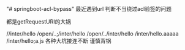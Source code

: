 "# springboot-acl-bypass" 
最近遇到url  判断不当绕过acl验签的问题

都是getRequestURI的大锅

//inter/hello
/open/..;/inter/hello
/open/../inter/hello
/inter/hello.aaaaa
/inter/hello;a.js
各种大坑接连不断
谨慎背锅

